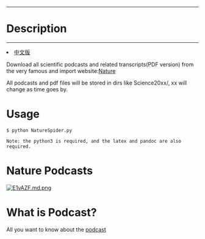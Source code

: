 -------------
# Description #
-------------

<li><a href="README_CN.md">中文版</a></li>

Download all scientific podcasts and related transcripts(PDF version) from the very famous and import website:[Nature](https://www.nature.com/)

All podcasts and pdf files will be stored in dirs like Science20xx/, xx will change as time goes by.

# Usage #
	$ python NatureSpider.py

	Note: the python3 is required, and the latex and pandoc are also required.

# Nature Podcasts #
[![E1vAZF.md.png](https://s2.ax1x.com/2019/04/29/E1vAZF.md.png)](https://imgchr.com/i/E1vAZF)

# What is Podcast? #
All you want to know  about the [podcast](https://en.wikipedia.org/wiki/Podcast)
